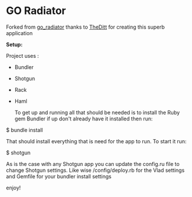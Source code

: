 GO Radiator
====================

Forked from [go_radiator](https://github.com/TheDitt/go_radiator) thanks to [TheDitt](https://github.com/TheDitt) for creating this superb application

**Setup:**

Project uses :
- Bundler
- Shotgun
- Rack
- Haml

  To get up and running all that should be needed is to install the Ruby gem
Bundler if up don't already have it installed then run:  

$ bundle install

  That should install everything that is need for the app to run. To start it
run:  

$ shotgun

  As is the case with any Shotgun app you can update the config.ru file to
change Shotgun settings. Like wise /config/deploy.rb for the Vlad settings and
Gemfile for your bundler install settings

enjoy!
